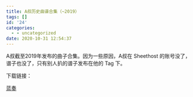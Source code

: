 ```yaml
---
title: A叔历史曲谱合集（~2019）
tags: []
id: '24'
categories:
  - - uncategorized
date: 2020-10-31 12:54:37
---
```


A叔截至2019年发布的曲子合集。因为一些原因，A叔在 Sheethost 的账号没了，谱子也没了，只有别人扒的谱子发布在他的 Tag 下。

下载链接：

[蓝奏](https://anotia.lanzoui.com/iceeXhwidwh)